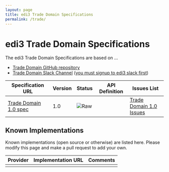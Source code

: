 ```yaml
---
layout: page
title: edi3 Trade Domain Specifications
permalink: /trade/
---
```


# edi3 Trade Domain Specifications

The edi3 Trade Domain Specifications are based on ...

* [Trade Domain GitHub repository](https://github.com/edi3/edi3-trade)
* [Trade Domain Slack Channel](https://edi3.slack.com/messages/spec-trade/) ([you must signup to edi3 slack first](https://chat.edi3.org/))

| Specification URL | Version | Status | API Definition | Issues List |
| ----------------- | ------  | ------ | -------------- | ----------- |
| [Trade Domain 1.0 spec](http://edi3.org/specs/edi3-trade/1.0/) | 1.0 | ![Raw](http://rfc.unprotocols.org/spec:2/COSS/raw.svg) |  |  [Trade Domain 1.0 Issues](https://github.com/edi3/edi3-trade/issues)  |

## Known Implementations

Known implementations (open source or otherwise) are listed here.  Please modify this page and make a pull request to add your own.

|Provider|Implementation URL|Comments|
|--------|------------------|--------|
|  |  |  |

